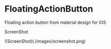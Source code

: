 # FloatingActionButton
Floating action button from material design for iOS

ScreenShot

!(ScreenShot)(./images/screenshot.png)
